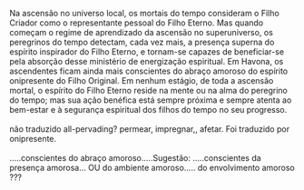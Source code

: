 ﻿Na ascensão no universo local, os mortais do tempo consideram o Filho Criador como o representante pessoal do Filho Eterno. Mas quando começam o regime de aprendizado da ascensão no superuniverso, os peregrinos do tempo detectam, cada vez mais, a presença superna do espírito inspirador do Filho Eterno, e tornam-se capazes de beneficiar-se pela absorção desse ministério de energização espiritual. Em Havona, os ascendentes ficam ainda mais conscientes do abraço amoroso do espírito onipresente do Filho Original. Em nenhum estágio, de toda a ascensão mortal, o espírito do Filho Eterno reside na mente ou na alma do peregrino do tempo; mas sua ação benéfica está sempre próxima e sempre atenta ao bem-estar e à segurança espiritual dos filhos do tempo no seu progresso.<BR><BR>não traduzido all-pervading? permear, impregnar,, afetar. Foi traduzido por onipresente.<BR><BR>.....conscientes do abraço amoroso.....Sugestão: .....conscientes da presença amorosa... OU do ambiente amoroso..... do envolvimento amoroso  ???